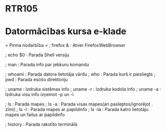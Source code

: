 # RTR105
# Datormācības kursa e-klade
= Pirma nodarbība =
; firefox & 
: Atver FirefoxWebBrowser


; echo $0
: Parada Shell versiju


; man
: Parada info par jebkuru komandu


; whoami
: Parada datora lietotāja vārdu
; who
: Parada kurš ir piesliegts
; pwd
: Parada esošo direktoriju


; uname
: Izdruka sistēmas info
; uname -r
: Izdruka kodola info
; uname -a
: Izdruka visu info izņemot -p un -i


; ls
: Parada mapes
; ls -a
: Parada visas mapes(ari pasleptos/ignorējot . zīmi)
; ls -l
: Parada mapes ar papildinfo
; ls -la
: Parada katro lietotāju mapes un failus ar papildinfo


; history
: Parada rakstīto terminālā
